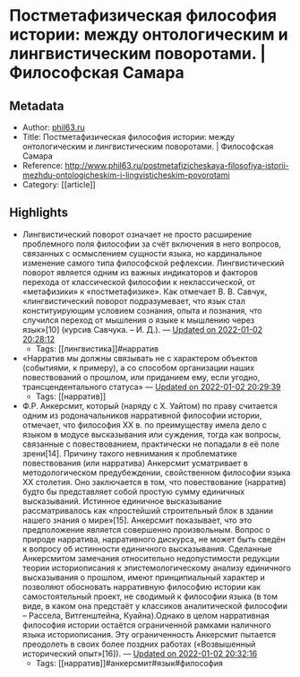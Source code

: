 # Постметафизическая философия истории: между онтологическим и лингвистическим поворотами. | Философская Самара

## Metadata
- Author: [phil63.ru]()
- Title: Постметафизическая философия истории: между онтологическим и лингвистическим поворотами. | Философская Самара
- Reference: http://www.phil63.ru/postmetafizicheskaya-filosofiya-istorii-mezhdu-ontologicheskim-i-lingvisticheskim-povorotami
- Category: [[article]]

## Highlights
- Лингвистический  поворот означает не просто расширение проблемного поля философии за счёт  включения в него вопросов, связанных с осмыслением сущности языка, но  кардинальное изменение самого типа философской рефлексии.  Лингвистический поворот является одним из важных индикаторов и факторов  перехода от классической философии к неклассической, от  «метафизики» к «постметафизике». Как отмечает В. В. Савчук,  «лингвистический поворот подразумевает, что язык стал конституирующим условием  сознания, опыта и познания, что случился переход от мышления о языке к  мышлению через язык»[10] (курсив Савчука. – И. Д.). — [Updated on 2022-01-02 20:28:12](https://hyp.is/XFR7YGvxEey70_eUfr9xmA/www.phil63.ru/postmetafizicheskaya-filosofiya-istorii-mezhdu-ontologicheskim-i-lingvisticheskim-povorotami)
   - Tags: [[лингвистика]]#нарратив
- «Нарратив мы должны связывать не с характером объектов  (событиями, к примеру), а со способом организации наших повествований о  прошлом, или приданием ему, если угодно, трансцендентального статуса» — [Updated on 2022-01-02 20:29:39](https://hyp.is/kBXc3GvxEey7zlN-lENNqQ/www.phil63.ru/postmetafizicheskaya-filosofiya-istorii-mezhdu-ontologicheskim-i-lingvisticheskim-povorotami)
   - Tags: [[нарратив]]
- Ф.Р. Анкерсмит,  который (наряду с Х. Уайтом) по праву считается одним из родоначальников  нарративной философии истории, отмечает, что философия XX в. по преимуществу  имела дело с языком в модусе высказывания или суждения, тогда как  вопросы, связанные с повествованием, практически не попадали в её поле  зрени[14]. 
  Причину такого  невнимания к проблематике повествования (или нарратива) Анкерсмит усматривает в  методологическом предубеждении, свойственном философии языка XX столетия. Оно  заключается в том, что повествование (нарратив) будто бы представляет собой  простую сумму единичных высказываний. Истинное единичное высказывание  рассматривалось как «простейший строительный блок в здании нашего знания о  мире»[15].  Анкерсмит показывает, что это предположение является совершенно произвольным.  Вопрос о природе нарратива, нарративного дискурса, не может быть сведён к  вопросу об истинности единичного высказывания. 
  Сделанные  Анкерсмитом замечания относительно недопустимости редукции теории  историописания к эпистемологическому анализу единичного высказывания о прошлом,  имеют принципиальный характер и позволяют обосновать нарративную философию  истории как самостоятельный проект, не сводимый к философии языка (в том виде,  в каком она предстаёт у классиков аналитической философии – Рассела,  Витгенштейна, Куайна).Однако в целом нарративная философия истории  остаётся ограниченной рамками наличного языка историописания. Эту  ограниченность Анкерсмит пытается преодолеть в своих более поздних работах  («Возвышенный исторический опыт»[16]). — [Updated on 2022-01-02 20:32:16](https://hyp.is/7iFR7mvxEeybJ3O-hGa-WA/www.phil63.ru/postmetafizicheskaya-filosofiya-istorii-mezhdu-ontologicheskim-i-lingvisticheskim-povorotami)
   - Tags: [[нарратив]]#анкерсмит#язык#философия
